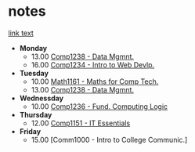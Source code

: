 # notes
[link text](comp1238.md)

- **Monday**
  - 13.00 [Comp1238 - Data Mgmnt.](https://learn.georgebrown.ca/d2l/home/334969)
  - 16.00 [Comp1234 - Intro to Web Devlp.](https://learn.georgebrown.ca/d2l/home/342901)
- **Tuesday**
  - 10.00 [Math1161 - Maths for Comp Tech.](https://learn.georgebrown.ca/d2l/home/337951)
  - 13.00 [Comp1238 - Data Mgmnt.](https://learn.georgebrown.ca/d2l/home/337951)
- **Wednessday**
  - 10.00 [Comp1236 - Fund. Computing Logic](https://learn.georgebrown.ca/d2l/home/337951)
- **Thursday**
  - 12.00 [Comp1151 - IT Essentials](https://learn.georgebrown.ca/d2l/home/335101)
- **Friday**
  - 15.00 [Comm1000 - Intro to College Communic.]
